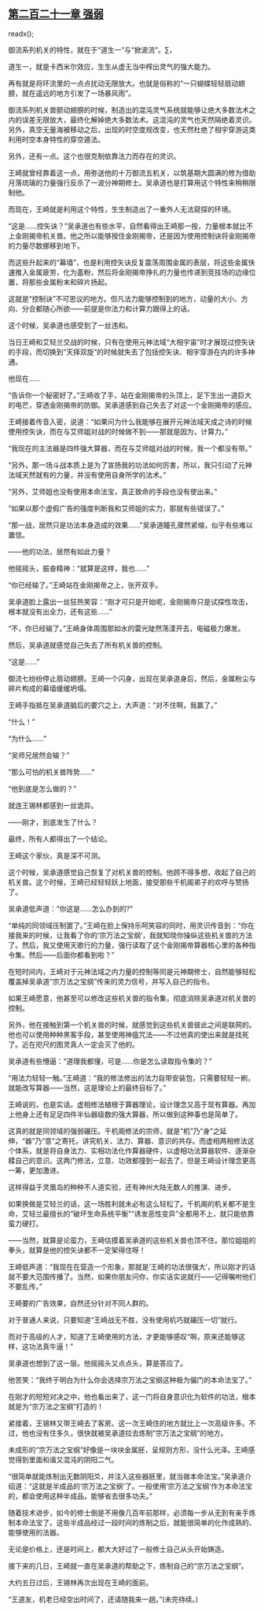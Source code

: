 ## [第二百二十一章 强弱](https://www.xxbiquge.com/11_11207/9106205.html)
readx();

  御流系列机关的特性，就在于“道生一”与“掀波流”。∑，

  道生一，就是卡西米尔效应，生生从虚无当中榨出灵气的强大能力。

  再有就是将环流里的一点点扰动无限放大。也就是俗称的“一只蝴蝶轻轻扇动翅膀，就在遥远的地方引发了一场暴风雨”。

  御流系列机关兽颤动翅膀的时候，制造出的混沌灵气系统就能够让绝大多数法术之内的误差无限放大，最终化解掉绝大多数法术。这混沌的灵气也天然隔绝着灵识。另外，真空无量海被移动之后，出现的时空度规改变，也天然杜绝了相宇穿游这类利用时空本身特性的穿空遁法。

  另外，还有一点。这个也很克制依靠法力而存在的灵识。

  王崎就曾经靠着这一点，用弥送他的十万御流五机关，以筑基期大圆满的修为借助月落琉璃的力量强行反杀了一波分神期修士。吴承道也是打算用这个特性来稍稍限制他。

  而现在，王崎就是利用这个特性，生生制造出了一重外人无法窥探的环境。

  “这是……控矢诀？”吴承道也有些水平，自然看得出王崎那一按，力量根本就比不上金刚揭帝机关兽。他之所以能够按住金刚揭帝，还是因为使用控制诀将金刚揭帝的力量尽数挪移到地下。

  而这些升起来的“幕墙”，也是利用控矢诀反复震荡周围金属的表层，将这些金属快速推入金属疲劳，化为齑粉，然后将金刚揭帝挣扎的力量也传递到竞技场的边缘位置，将那些金属粉末和碎片扬起。

  这就是“控制诀”不可思议的地方。但凡法力能够控制到的地方，动量的大小、方向、分合都随心所欲——前提是你法力和计算力跟得上的话。

  这个时候，吴承道也感受到了一丝违和。

  当日王崎和艾轻兰交战的时候，只有在使用元神法域“大相宇宙”时才展现过控矢诀的手段，而切换到“天择双旋”的时候就失去了包括控矢诀、相宇穿游在内的许多神通。

  他现在……

  “告诉你一个秘密好了。”王崎收了手，站在金刚揭帝的头顶上，足下生出一道巨大的电芒，穿透金刚揭帝的防御。吴承道感到自己失去了对这一个金刚揭帝的感应。

  王崎接着传音入密，说道：“如果问为什么我能够在展开元神法域天成之诗的时候使用控矢诀，而在与艾师姐对战的时候做不到——那就是因为，计算力。”

  “我现在的主法器是四件强大算器，而在与艾师姐对战的时候，我一个都没有带。”

  “另外，那一场斗战本质上是为了宣扬我的功法如何厉害，所以，我只引动了元神法域天然就有的力量，并没有使用自身所学的法术。”

  “另外，艾师姐也没有使用本命法宝，真正致命的手段也没有使出来。”

  “如果以那个虚假广告的强度判断我和艾师姐的实力，那就有些错误了。”

  “那一战，居然只是功法本身造成的效果……”吴承道瞳孔骤然紧缩，似乎有些难以置信。

  ——他的功法，居然有如此力量？

  他摇摇头，振奋精神：“就算是这样，我也……”

  “你已经输了。”王崎站在金刚揭帝之上，张开双手。

  吴承道脸上露出一丝狂热笑容：“刚才可只是开始呢，金刚揭帝只是试探性攻击，根本就没有出全力，还有这些……”

  “不，你已经输了。”王崎身体周围那如水的雷光陡然荡漾开去，电磁极力爆发。

  然后，吴承道就感觉自己失去了所有机关兽的控制。

  “这是……”

  御流七纷纷停止扇动翅膀。王崎一个闪身，出现在吴承道身后，然后，金属粉尘与碎片构成的幕墙缓缓坍塌。

  王崎手指抵在吴承道脑后的要穴之上，大声道：“对不住啊，我赢了。”

  “什么！”

  “为什么……”

  “吴师兄居然会输？”

  “那么可怕的机关兽阵势……”

  “他到底是怎么做的？”

  就连王锡林都感到一丝诡异。

  ——刚才，到底发生了什么？

  最终，所有人都得出了一个结论。

  王崎这个家伙，真是深不可测。

  这个时候，吴承道感觉自己恢复了对机关兽的控制。他顾不得多想，收起了自己的机关兽。这个时候，王崎已经轻轻跃上地面，接受那些千机阁弟子的欢呼与赞扬了。

  吴承道低声道：“你这是……怎么办到的?”

  “单纯的同领域压制罢了。”王崎在脸上保持乐呵笑容的同时，用灵识传音到：“你在接我来的时候，让我看了你的‘宗万法之宝纲’，我就知晓你操纵这些机关兽的方法了。然后，我又使用天歌行的力量，强行读取了这个金刚揭帝算器核心里的各种指令集。然后——后面你都看到啦？”

  在短时间内，王崎对于元神法域之内力量的控制等同是元神期修士，自然能够轻松覆盖掉吴承道“宗万法之宝纲”传来的灵力信号，并写入自己的指令。

  如果王崎愿意，他甚至可以修改这些机关兽的指令集，彻底消除吴承道对机关兽的控制。

  另外，他在接触到第一个机关兽的时候，就感觉到这些机关兽彼此之间是联网的。他也可以使用种种黑客手段，甚至使用神瘟咒法——不过他真的使出来就是找死了。近在咫尺的图灵真人一定会灭了他的。

  吴承道有些懵逼：“道理我都懂，可是……你是怎么读取指令集的？”

  “用法力轻轻一触。”王崎道：“我的修法修出的法力自带安装包，只需要轻轻一刷，就能改写算器——当然，这是理论上的最终目标了。”

  王崎说的，也是实话。虚相修法植根于算器理论，设计理念又高于现有算器。再加上他身上还有足足四件半仙器级数的强大算器，所以做到这种事也是简单了。

  这真的就是同领域的强弱碾压。千机阁修法的宗师，就是“机”乃“身”之延伸，“器”乃“意”之寄托，讲究机关、法力、算器、意识的共存。而虚相两相修法这个体系，就是将自身法力、实相功法化作算器硬件，以虚相功法算器软件、逐渐杂糅自己的意识。这两门修法，立意、功效都撞到一起去了，但是王崎设计理念更高一筹，更加激进。

  这样得益于灵凰岛的种种不人道实验，还有神州大陆无数人的推演、进步。

  如果换做是艾轻兰的话，这一场胜利就未必有这么轻松了。千机阁的机关都不是生命，艾轻兰最擅长的“破坏生命系统平衡”“诱发恶性变异”全都用不上，就只能依靠蛮力硬打。

  ——当然，就算是论蛮力，王崎估摸着吴承道的这些机关兽也顶不住。那位姐姐的拳头，就算是他的控矢诀都不一定架得住呀！

  王崎低声道：“我现在在营造一个形象，那就是‘王崎的功法很强大’，所以刚才的话就不要大范围传播了。当然，如果你朋友问你，你实话实说就行——记得嘱咐他们不要乱传。”

  王崎要的广告效果，自然还分针对不同人群的。

  对于普通人来说，只要知道“王崎战无不胜，没有使用机巧就碾压一切”就行。

  而对于高级的人才，知道了王崎使用的方法，才更能够感叹“啊，原来还能够这样，这功法真牛逼！”

  吴承道也想到了这一层。他摇摇头又点点头，算是答应了。

  他苦笑：“我终于明白为什么你会选择宗万法之宝纲这种极为偏门的本命法宝了。”

  在刚才的短短对决之中，他也看出来了，这一门将自身意识化为软件的功法，根本就是为“宗万法之宝纲”打造的！

  紧接着，王锡林又带王崎去了客房。这一次王崎住的地方就比上一次高级许多。不过，他也没有住多久，很快就被吴承道拉去炼制“宗万法之宝纲”的地方。

  未成形的“宗万法之宝纲”好像是一块块金属胚，呈规则方形，没什么光泽。王崎感觉得到里面和谐又混沌的阴阳二气。

  “很简单就能炼制出无数阴阳爻，并注入这些器胚里，就当做本命法宝。”吴承道介绍道：“这就是半成品的‘宗万法之宝纲’了。一般使用‘宗万法之宝纲’作为本命法宝的，都会使用这种半成品，能够省去很多功夫。”

  随着技术进步，如今的修士倒是不用像几百年前那样，必须每一步从无到有亲手炼制本命法宝了。这些半成品经过一段时间的炼制之后，就能很简单的化作成熟的、能够使用的法器。

  无论是价格上，还是时间上，都大大好过了一般修士自己从头开始铸造。

  接下来的几日，王崎就一直在吴承道的帮助之下，炼制自己的“宗万法之宝纲”。

  大约五日过后，王锡林再次出现在王崎的面前。

  “王道友，机老已经空出时间了，还请随我来一趟。”(未完待续。)
